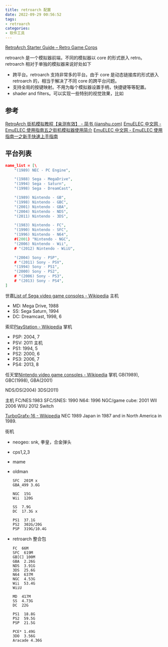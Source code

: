 ```yaml
---
title: retroarch 配置
date: 2022-09-29 00:56:52
tags:
- retroarch
categories:
- 软件工具
---
```


[RetroArch Starter Guide – Retro Game Corps](https://retrogamecorps.com/2022/02/28/retroarch-starter-guide/)

retroarch 是一个模拟器前端，不同的模拟器以 core 的形式嵌入 retro。retroarch 相对于单独的模拟器来说好处如下

- 跨平台。retroarch 支持非常多的平台。由于 core 是动态链接库的形式嵌入 retroarch 的，相当于解决了不同 core 的跨平台问题。
- 支持全局的按键映射。不用为每个模拟器设置手柄，快捷键等等配置。
- shader and filters。可以实现一些特别的视觉效果，比如

<!-- more -->

## 参考

[RetroArch 街机模拟教程【亲测有效】 - 简书 (jianshu.com)](https://www.jianshu.com/p/60cc555e9289)
[EmuELEC 中文网 - EmuELEC 使用指南五之街机模拟器使用简介](https://www.emuelec.cn/85.html)
[EmuELEC 中文网 - EmuELEC 使用指南一之新手快速上手指南](https://www.emuelec.cn/35.html)

## 平台列表

```json
name_list = [\
    "(1989) NEC - PC Engine",

    "(1988) Sega - MegaDrive",
    "(1994) Sega - Saturn",
    "(1998) Sega - DreamCast",

    "(1989) Nintendo - GB",
    "(1998) Nintendo - GBC",
    "(2001) Nintendo - GBA",
    "(2004) Nintendo - NDS",
    "(2011) Nintendo - 3DS",

    "(1983) Nintendo - FC",
    "(1990) Nintendo - SFC",
    "(1996) Nintendo - N64",
    #(2001) "Nintendo - NGC",
    "(2006) Nintendo - Wii",
    # "(2012) Nintendo - WiiU",

    "(2004) Sony - PSP",
    # "(2011) Sony - PSV",
    "(1994) Sony - PS1",
    "(2000) Sony - PS2",
    # "(2006) Sony - PS3",
    # "(2013) Sony - PS4",
]
```

世嘉[List of Sega video game consoles - Wikipedia](https://en.wikipedia.org/wiki/List_of_Sega_video_game_consoles)
主机

- MD: Mega Drive, 1988
- SS: Sega Saturn, 1994
- DC: Dreamcast, 1998, 6

索尼[PlayStation - Wikipedia](https://en.wikipedia.org/wiki/PlayStation)
掌机

- PSP: 2004, 7
- PSV: 2011
主机
- PS1: 1994, 5
- PS2: 2000, 6
- PS3: 2006, 7
- PS4: 2013, 8

任天堂[Nintendo video game consoles - Wikipedia](https://en.wikipedia.org/wiki/Nintendo_video_game_consoles)
掌机
GB(1989), GBC(1998), GBA(2001)

NDS/DS(2004)
3DS(2011)

主机
FC/NES:1983
SFC/SNES: 1990
N64: 1996
NGC/game cube: 2001
WII 2006
WIIU 2012
Switch

[TurboGrafx-16 - Wikipedia](https://en.wikipedia.org/wiki/TurboGrafx-16)
  NEC 1989
  Japan in 1987 and in North America in 1989.

街机

- neogeo: snk, 拳皇，合金弹头
- cps1,2,3
- mame

- oldman

  ```
  SFC  201M x
  GBA_499 3.6G
  
  NGC  15G
  Wii  120G
  
  SS  7.9G
  DC  17.3G x
  
  PS1  37.1G
  PS2  302G/20G
  PSP  319G/10.4G
  ```

- retroarch 整合包
  
  ```
  FC  66M 
  SFC  619M
  GB[C] 100M
  GBA  2.26G 
  NDS  3.91G
  3DS  25.6G
  N64  637M
  NGC  4.53G
  Wii  53.4G
  WiiU
  
  MD  417M
  SS  4.73G
  DC  22G
  
  PS1  18.8G
  PS2  59.5G
  PSP  21.5G
  
  PCE* 1.49G
  3DO  3.56G
  Aracade 4.36G
  ```
